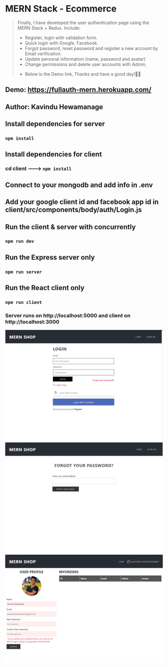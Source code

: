 # MERN Stack - Ecommerce
> Finally, I have developed the user authentication page using the MERN Stack + Redux.
> Include:
> + Register, login with validation form.
> + Quick login with Google, Facebook.
> + Forgot password, reset password and register a new account by Email verification.
> + Update personal information (name, password and avatar)
> + Change permissions and delete user accounts with Admin.
> - Below is the Demo link, Thanks and have a good day!💓💓

## Demo: https://fullauth-mern.herokuapp.com/

## Author: Kavindu Hewamanage

## Install dependencies for server 
### `npm install`

## Install dependencies for client
### cd client ---> `npm install`

## Connect to your mongodb and add info in .env

## Add your google client id and facebook app id in client/src/components/body/auth/Login.js

## Run the client & server with concurrently
### `npm run dev`

## Run the Express server only
### `npm run server`

## Run the React client only
### `npm run client`

### Server runs on http://localhost:5000 and client on http://localhost:3000


<img src="https://github.com/kavindumadushanka972/MERN_AUTH_PUBLIC/blob/master/5.PNG">
<img src="https://github.com/kavindumadushanka972/MERN_AUTH_PUBLIC/blob/master/6.PNG">
<img src="https://github.com/kavindumadushanka972/MERN_AUTH_PUBLIC/blob/master/7.PNG">
